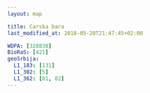 ```yaml
---
layout: map

title: Carska bara
last_modified_at: 2018-05-20T21:47:45+02:00

WDPA: [328838]
BioRaS: [421]
geoSrbija:
  L1_183: [131]
  L1_302: [5]
  L1_362: [81, 82]
---
```

